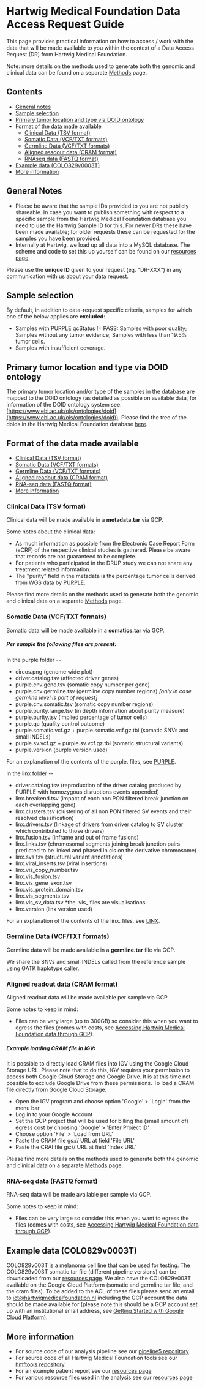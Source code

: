 
# Hartwig Medical Foundation Data Access Request Guide 

This page provides practical information on how to access / work with the data that will be made available to you within the context of a Data Access Request (DR) from Hartwig Medical Foundation. 

Note: more details on the methods used to generate both the genomic and clinical data can be found on a separate [Methods](./data-access-request-methods.md) page.

## Contents

* [General notes](#general-notes)
* [Sample selection](#sample-selection)
* [Primary tumor location and type via DOID ontology](#primary-tumor-location-and-type-via-doid-ontology)
* [Format of the data made available](#format-of-the-data-made-available)
  - [Clinical Data (TSV format)](#clinical-data-tsv-format)
  - [Somatic Data (VCF/TXT formats)](#somatic-data-vcftxt-formats)
  - [Germline Data (VCF/TXT formats)](#germline-data-vcftxt-formats)
  - [Aligned readout data (CRAM format)](#aligned-readout-data-cram-format)
  - [RNAseq data (FASTQ format)](#rna-seq-data-fastq-format)
* [Example data (COLO829v0003T)](#example-data-colo829v0003t)
* [More information](#more-information)

## General Notes
 - Please be aware that the sample IDs provided to you are not publicly shareable. In case you want to publish something with respect to a specific sample from the Hartwig Medical Foundation database you need to use the Hartwig Sample ID for this. For newer DRs these have been made available; for older requests these can be requested for the samples you have been provided. 
 - Internally at Hartwig, we load up all data into a MySQL database. The scheme and code to set this up yourself can be found on our [resources page](https://resources.hartwigmedicalfoundation.nl/).
 
Please use the **unique ID** given to your request (eg. "DR-XXX") in any communication with us about your data request.


## Sample selection

By default, in addition to data-request specific criteria, samples for which one of the below applies are **excluded**:

- Samples with PURPLE qcStatus != PASS:
      Samples with poor quality;
      Samples without any tumor evidence;
      Samples with less than 19.5% tumor cells.
- Samples with insufficient coverage.


## Primary tumor location and type via DOID ontology

The primary tumor location and/or type of the samples in the database are mapped to the DOID ontology (as detailed as possible on available data, for information of the DOID ontology system see: [https://www.ebi.ac.uk/ols/ontologies/doid](https://www.ebi.ac.uk/ols/ontologies/doid)). Please find the tree of the doids in the Hartwig Medical Foundation database  [here](doid.html). 


## Format of the data made available

- [Clinical Data (TSV format)](#clinical-data-tsv-format)
- [Somatic Data (VCF/TXT formats)](#somatic-data-vcftxt-formats)
- [Germline Data (VCF/TXT formats)](#germline-data-vcftxt-formats)
- [Aligned readout data (CRAM format)](#aligned-readout-data-cram-format)
- [RNA-seq data (FASTQ format)](#rna-seq-data-fastq-format)
- [More information](#more-information)

### Clinical Data (TSV format)

Clinical data will be made available in a **metadata.tar** via GCP.

Some notes about the clinical data:
- As much information as possible from the Electronic Case Report Form (eCRF) of the respective clinical studies is gathered. Please be aware that records are not guaranteed to be complete.
- For patients who participated in the DRUP study we can not share any treatment related information.
- The "purity" field in the metadata is the percentage tumor cells derived from WGS data by [PURPLE](https://github.com/hartwigmedical/hmftools/tree/master/purity-ploidy-estimator).

Please find more details on the methods used to generate both the genomic and clinical data on a separate [Methods](./data-access-request-methods.md) page.

### Somatic Data (VCF/TXT formats)

Somatic data will be made available in a **somatics.tar** via GCP.

##### Per sample the following files are present:
In the purple folder --
- circos.png (genome wide plot)
- driver.catalog.tsv  (affected driver genes)
- purple.cnv.gene.tsv (somatic copy number per gene)
- purple.cnv.germline.tsv (germline copy number regions) *[only in case germline level is part of request]*
- purple.cnv.somatic.tsv (somatic copy number regions)
- purple.purity.range.tsv (in depth information about purity measure)
- purple.purity.tsv (implied percentage of tumor cells)
- purple.qc (quality control outcome)
- purple.somatic.vcf.gz + purple.somatic.vcf.gz.tbi (somatic SNVs and small INDELs)
- purple.sv.vcf.gz + purple.sv.vcf.gz.tbi (somatic structural variants)
- purple.version  (purple version used)

For an explanation of the contents of the purple. files, see [PURPLE](https://github.com/hartwigmedical/hmftools/tree/master/purity-ploidy-estimator).  

In the linx folder --
- driver.catalog.tsv (reproduction of the driver catalog produced by PURPLE with homozygous disruptions events appended)
- linx.breakend.tsv (impact of each non PON filtered break junction on each overlapping gene)
- linx.clusters.tsv (clustering of all non PON filtered SV events and their resolved classification)
- linx.drivers.tsv  (linkage of drivers from driver catalog to SV cluster which contributed to those drivers)
- linx.fusion.tsv (inframe and out of frame fusions)
- linx.links.tsv (chromosomal segments joining break junction pairs predicted to be linked and phased in cis on the derivative chromosome)
- linx.svs.tsv (structural variant annotations)
- linx.viral_inserts.tsv (viral insertions)
- linx.vis_copy_number.tsv 
- linx.vis_fusion.tsv 
- linx.vis_gene_exon.tsv
- linx.vis_protein_domain.tsv
- linx.vis_segments.tsv
- linx.vis_sv_data.tsv
    *the .vis_ files are visualisations. 
- linx.version (linx version used)

For an explanation of the contents of the linx. files, see [LINX](https://github.com/hartwigmedical/hmftools/tree/master/sv-linx).

### Germline Data (VCF/TXT formats)

Germline data will be made available in a **germline.tar** file via GCP.

We share the SNVs and small INDELs called from the reference sample using GATK haplotype caller.

### Aligned readout data (CRAM format)

Aligned readout data will be made available per sample via GCP.

Some notes to keep in mind:
- Files can be very large (up to 300GB) so consider this when you want to egress the files (comes with costs, see [Accessing Hartwig Medical Foundation data through GCP](./accessing-hartwig-data-through-gcp.md)).

##### Example loading CRAM file in IGV:
It is possible to directly load CRAM files into IGV using the Google Cloud Storage URL. Please note that to do this, IGV requires your permission to access both Google Cloud Storage and Google Drive. It is at this time not possible to exclude Google Drive from these permissions. To load a CRAM file directly from Google Cloud Storage:
- Open the IGV program and choose option 'Google' > 'Login' from the menu bar
- Log in to your Google Account
- Set the GCP project that will be used for billing the (small amount of) egress cost by choosing 'Google' > 'Enter Project ID'
- Choose option 'File' > 'Load from URL'
- Paste the CRAM file gs:// URL at field 'File URL'
- Paste the CRAI file gs:// URL at field 'Index URL'

Please find more details on the methods used to generate both the genomic and clinical data on a separate [Methods](./data-access-request-methods.md) page.

### RNA-seq data (FASTQ format)

RNA-seq data will be made available per sample via GCP.

Some notes to keep in mind:
- Files can be very large so consider this when you want to egress the files (comes with costs, see [Accessing Hartwig Medical Foundation data through GCP](./accessing-hartwig-data-through-gcp.md)).

## Example data (COLO829v0003T)

COLO829v003T is a melanoma cell line that can be used for testing. The COLO829v003T somatic tar file (different pipeline versions) can be downloaded from our [resources page](https://nextcloud.hartwigmedicalfoundation.nl/s/LTiKTd8XxBqwaiC?path=%2FData-Access-Requests). We also have the COLO829v003T available on the Google Cloud Platform (somatic and germline tar file, and the cram files). To be added to the ACL of these files please send an email to ict@hartwigmedicalfoundation.nl including the GCP account the data should be made available for (please note this should be a GCP account set up with an institutional email address, see [Getting Started with Google Cloud Platform](./getting-a-Google-account.md)).

## More information
- For source code of our analysis pipeline see our [pipeline5 repository](https://github.com/hartwigmedical/pipeline5)
- For source code of all Hartwig Medical Foundation tools see our [hmftools repository](https://github.com/hartwigmedical/hmftools)
- For an example patient report see our [resources page](https://resources.hartwigmedicalfoundation.nl/)
- For various resource files used in the analysis see our [resources page](https://resources.hartwigmedicalfoundation.nl/)